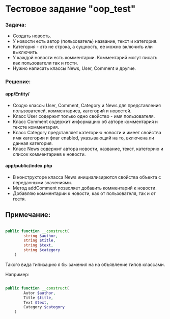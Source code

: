 # Тестовое задание "oop_test"

### Задача:
- Создать новость.
- У новости есть автор (пользователь) название, текст и категория.
- Категория - это не строка, а сущность, ее можно включить или выключить.
- У каждой новости есть комментарии. Комментарий могут писать как пользователи так и гости.
- Нужно написать классы News, User, Comment и другие.

### Решение:

#### app/Entity/

- Создю классы User, Comment, Category и News для представления пользователей, комментариев, категорий и новостей.
- Класс User содержит только одно свойство - имя пользователя.
- Класс Comment содержит информацию об авторе комментария и тексте комментария.
- Класс Category представляет категорию новости и имеет свойства имя категории и флаг enabled, указывающий на то, включена ли данная категория.
- Класс News содержит автора новости, название, текст, категорию и список комментариев к новости.

#### app/public/index.php

- В конструкторе класса News инициализирются свойства объекта с переданными значениями.
- Метод addComment позволяет добавить комментарий к новости.
- Добавляю комментарии к новости, как от пользователя, так и от гостя.

## Примечание:

```php

public function __construct(
        string $author,
        string $title,
        string $text,
        string $category
    )

```

Такого вида типизацию я бы заменил на на объявление типов классами.

Например:

```php

public function __construct(
        Autor $author,
        Title $title,
        Text $text,
        Category $category
    )

```